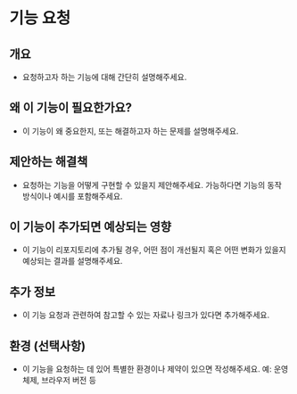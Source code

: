 # 기능 요청

## 개요
- 요청하고자 하는 기능에 대해 간단히 설명해주세요.

## 왜 이 기능이 필요한가요?
- 이 기능이 왜 중요한지, 또는 해결하고자 하는 문제를 설명해주세요.

## 제안하는 해결책
- 요청하는 기능을 어떻게 구현할 수 있을지 제안해주세요. 가능하다면 기능의 동작 방식이나 예시를 포함해주세요.

## 이 기능이 추가되면 예상되는 영향
- 이 기능이 리포지토리에 추가될 경우, 어떤 점이 개선될지 혹은 어떤 변화가 있을지 예상되는 결과를 설명해주세요.

## 추가 정보
- 이 기능 요청과 관련하여 참고할 수 있는 자료나 링크가 있다면 추가해주세요.

## 환경 (선택사항)
- 이 기능을 요청하는 데 있어 특별한 환경이나 제약이 있으면 작성해주세요. 예: 운영체제, 브라우저 버전 등
